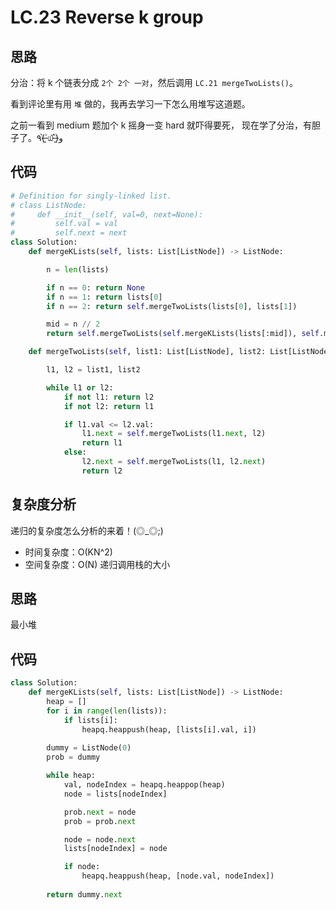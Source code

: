 LC.23 Reverse k group
====

## 思路

分治：将 k 个链表分成 `2个 2个 一对`，然后调用 `LC.21 mergeTwoLists()`。 

看到评论里有用 `堆` 做的，我再去学习一下怎么用堆写这道题。

之前一看到 medium 题加个 k 摇身一变 hard 就吓得要死， 现在学了分治，有胆子了。٩(˃̶͈̀௰˂̶͈́)و

## 代码
```python
# Definition for singly-linked list.
# class ListNode:
#     def __init__(self, val=0, next=None):
#         self.val = val
#         self.next = next
class Solution:
    def mergeKLists(self, lists: List[ListNode]) -> ListNode:

        n = len(lists)

        if n == 0: return None
        if n == 1: return lists[0]
        if n == 2: return self.mergeTwoLists(lists[0], lists[1])

        mid = n // 2
        return self.mergeTwoLists(self.mergeKLists(lists[:mid]), self.mergeKLists(lists[mid:n]))    

    def mergeTwoLists(self, list1: List[ListNode], list2: List[ListNode]) -> ListNode:

        l1, l2 = list1, list2

        while l1 or l2:
            if not l1: return l2
            if not l2: return l1

            if l1.val <= l2.val:
                l1.next = self.mergeTwoLists(l1.next, l2)
                return l1
            else:
                l2.next = self.mergeTwoLists(l1, l2.next)
                return l2
```

## 复杂度分析
递归的复杂度怎么分析的来着！(◎_◎;)

- 时间复杂度：O(KN^2)
- 空间复杂度：O(N) 递归调用栈的大小

## 思路
最小堆
## 代码
```python
class Solution:
    def mergeKLists(self, lists: List[ListNode]) -> ListNode:
        heap = []
        for i in range(len(lists)):
            if lists[i]:
                heapq.heappush(heap, [lists[i].val, i])
        
        dummy = ListNode(0)
        prob = dummy

        while heap:
            val, nodeIndex = heapq.heappop(heap)
            node = lists[nodeIndex]

            prob.next = node
            prob = prob.next

            node = node.next
            lists[nodeIndex] = node

            if node:
                heapq.heappush(heap, [node.val, nodeIndex])
            
        return dummy.next
```